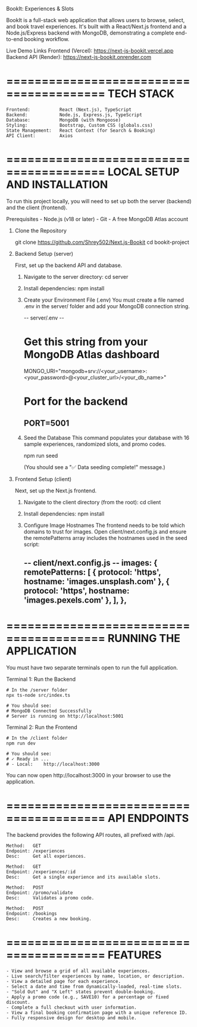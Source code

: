 BookIt: Experiences & Slots

BookIt is a full-stack web application that allows users to browse, select, and book travel experiences. It's built with a React/Next.js frontend and a Node.js/Express backend with MongoDB, demonstrating a complete end-to-end booking workflow.

Live Demo Links
    Frontend (Vercel): https://next-js-bookit.vercel.app
    Backend API (Render): https://next-js-bookit.onrender.com

========================================
TECH STACK
========================================

    Frontend:           React (Next.js), TypeScript
    Backend:            Node.js, Express.js, TypeScript
    Database:           MongoDB (with Mongoose)
    Styling:            Bootstrap, Custom CSS (globals.css)
    State Management:   React Context (for Search & Booking)
    API Client:         Axios

========================================
LOCAL SETUP AND INSTALLATION
========================================

To run this project locally, you will need to set up both the server (backend) and the client (frontend).

Prerequisites
    - Node.js (v18 or later)
    - Git
    - A free MongoDB Atlas account

1. Clone the Repository

    git clone https://github.com/Shrey502/Next.js-Bookit
    cd bookit-project

2. Backend Setup (server)

    First, set up the backend API and database.

    1. Navigate to the server directory:
       cd server

    2. Install dependencies:
       npm install

    3. Create your Environment File (.env)
       You must create a file named .env in the server/ folder and add your MongoDB connection string.

       -- server/.env --
       # Get this string from your MongoDB Atlas dashboard
       MONGO_URI="mongodb+srv://<your_username>:<your_password>@<your_cluster_url>/<your_db_name>"
       
       # Port for the backend
       PORT=5001
       ---------------

    4. Seed the Database
       This command populates your database with 16 sample experiences, randomized slots, and promo codes.
       
       npm run seed
       
       (You should see a "✅ Data seeding complete!" message.)

3. Frontend Setup (client)

    Next, set up the Next.js frontend.

    1. Navigate to the client directory (from the root):
       cd client

    2. Install dependencies:
       npm install

    3. Configure Image Hostnames
       The frontend needs to be told which domains to trust for images. Open client/next.config.js and ensure the remotePatterns array includes the hostnames used in the seed script:

       -- client/next.config.js --
       images: {
         remotePatterns: [
           { protocol: 'https', hostname: 'images.unsplash.com' },
           { protocol: 'https', hostname: 'images.pexels.com' },
         ],
       },
       -------------------------

========================================
RUNNING THE APPLICATION
========================================

You must have two separate terminals open to run the full application.

Terminal 1: Run the Backend

    # In the /server folder
    npx ts-node src/index.ts

    # You should see:
    # MongoDB Connected Successfully
    # Server is running on http://localhost:5001

Terminal 2: Run the Frontend

    # In the /client folder
    npm run dev

    # You should see:
    # ✓ Ready in ...
    # - Local:    http://localhost:3000

You can now open http://localhost:3000 in your browser to use the application.

========================================
API ENDPOINTS
========================================

The backend provides the following API routes, all prefixed with /api.

    Method:   GET
    Endpoint: /experiences
    Desc:     Get all experiences.

    Method:   GET
    Endpoint: /experiences/:id
    Desc:     Get a single experience and its available slots.

    Method:   POST
    Endpoint: /promo/validate
    Desc:     Validates a promo code.

    Method:   POST
    Endpoint: /bookings
    Desc:     Creates a new booking.

========================================
FEATURES
========================================

    - View and browse a grid of all available experiences.
    - Live search/filter experiences by name, location, or description.
    - View a detailed page for each experience.
    - Select a date and time from dynamically-loaded, real-time slots.
    - "Sold Out" and "X Left" states prevent double-booking.
    - Apply a promo code (e.g., SAVE10) for a percentage or fixed discount.
    - Complete a full checkout with user information.
    - View a final booking confirmation page with a unique reference ID.
    - Fully responsive design for desktop and mobile.